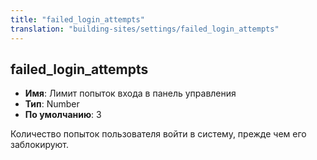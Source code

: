 ```yaml
---
title: "failed_login_attempts"
translation: "building-sites/settings/failed_login_attempts"
---
```


## failed_login_attempts

-   **Имя**: Лимит попыток входа в панель управления
-   **Тип**: Number
-   **По умолчанию**: 3

Количество попыток пользователя войти в систему, прежде чем его заблокируют.
